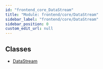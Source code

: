 ```yaml
---
id: "frontend_core_DataStream"
title: "Module: frontend/core/DataStream"
sidebar_label: "frontend/core/DataStream"
sidebar_position: 0
custom_edit_url: null
---
```


## Classes

- [DataStream](../classes/frontend_core_DataStream.DataStream)
